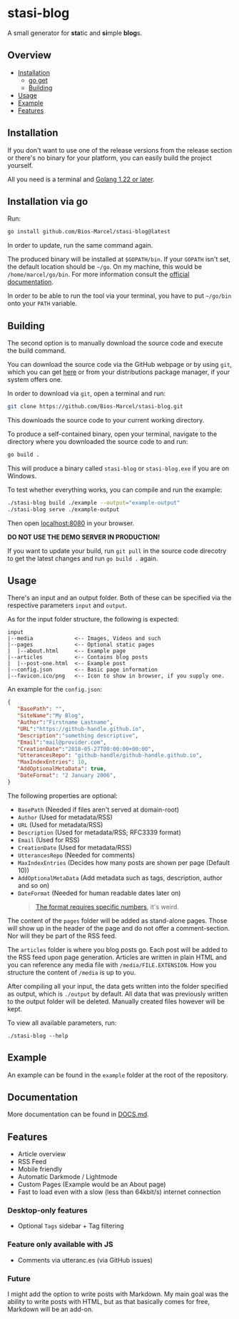 # stasi-blog

A small generator for **sta**tic and **si**mple **blog**s.

## Overview

- [Installation](#installation)
   - [go get](#go-get)
   - [Building](#building)
- [Usage](#Usage)
- [Example](#example)
- [Features](#features)

## Installation

If you don't want to use one of the release versions from the release section
or there's no binary for your platform, you can easily build the project
yourself.

All you need is a terminal and [Golang 1.22 or later](https://golang.org/dl/).

## Installation via go

Run:

```sh
go install github.com/Bios-Marcel/stasi-blog@latest
```

In order to update, run the same command again.

The produced binary will be installed at `$GOPATH/bin`. If your `GOPATH` isn't
set, the default location should be `~/go`. On my machine, this would be
`/home/marcel/go/bin`. For more information consult the
[official documentation](https://golang.org/doc/gopath_code).

In order to be able to run the tool via your terminal, you have to put
`~/go/bin` onto your `PATH` variable.

## Building

The second option is to manually download the source code and execute the build command.

You can download the source code via the GitHub webpage or by using `git`, which
you can get [here](https://git-scm.com/downloads) or from your distributions
package manager, if your system offers one.

In order to download via `git`, open a terminal and run:

```sh
git clone https://github.com/Bios-Marcel/stasi-blog.git
```

This downloads the source code to your current working directory.

To produce a self-contained binary, open your terminal, navigate to the
directory where you downloaded the source code to and run:

```sh
go build .
```

This will produce a binary called `stasi-blog` or `stasi-blog.exe` if you are
on Windows.

To test whether everything works, you can compile and run the example:

```sh
./stasi-blog build ./example --output="example-output"
./stasi-blog serve ./example-output
```

Then open [localhost:8080](http://localhost:8080) in your browser.

**DO NOT USE THE DEMO SERVER IN PRODUCTION!**

If you want to update your build, run `git pull` in the source code
direcotry to get the latest changes and run `go build .` again.

## Usage

There's an input and an output folder. Both of these can be specified via
the respective parameters `input` and `output`.

As for the input folder structure, the following is expected:

```plain
input
|--media             <-- Images, Videos and such
|--pages             <-- Optional static pages
|  |--about.html     <-- Example page
|--articles          <-- Contains blog posts
|  |--post-one.html  <-- Example post
|--config.json       <-- Basic page information
|--favicon.ico/png   <-- Icon to show in browser, if you supply one.
```

An example for the `config.json`:

```json
{
   "BasePath": "",
   "SiteName":"My Blog",
   "Author":"Firstname Lastname",
   "URL":"https://github-handle.github.io",
   "Description":"something descriptive",
   "Email":"mail@provider.com",
   "CreationDate":"2018-05-27T00:00:00+00:00",
   "UtterancesRepo": "github-handle/github-handle.github.io",
   "MaxIndexEntries": 10,
   "AddOptionalMetaData": true,
   "DateFormat": "2 January 2006",
}
```

The following properties are optional:

- `BasePath` (Needed if files aren't served at domain-root)
- `Author` (Used for metadata/RSS)
- `URL` (Used for metadata/RSS)
- `Description` (Used for metadata/RSS; RFC3339 format)
- `Email` (Used for RSS)
- `CreationDate` (Used for metadata/RSS)
- `UtterancesRepo` (Needed for comments)
- `MaxIndexEntries` (Decides how many posts are shown per page (Default 10))
- `AddOptionalMetaData` (Add metadata such as tags, description, author and so on)
- `DateFormat` (Needed for human readable dates later on)
  > [The format requires specific numbers](https://golang.org/pkg/time/#pkg-constants), it's weird.

The content of the `pages` folder will be added as stand-alone pages. Those
will show up in the header of the page and do not offer a comment-section.
Nor will they be part of the RSS feed.

The `articles` folder is where you blog posts go. Each post will be added to
the RSS feed upon page generation. Articles are written in plain HTML and you
can reference any media file with `/media/FILE.EXTENSION`. How you structure
the content of `/media` is up to you.

After compiling all your input, the data gets written into the folder
specified as output, which is `./output` by default. All data that was
previously written to the output folder will be deleted. Manually created
files however will be kept.

To view all available parameters, run:

```shell
./stasi-blog --help
```

## Example

An example can be found in the `example` folder at the root of the repository.

## Documentation

More documentation can be found in [DOCS.md](/DOCS.md).

## Features

- Article overview
- RSS Feed
- Mobile friendly
- Automatic Darkmode / Lightmode
- Custom Pages (Example would be an About page)
- Fast to load even with a slow (less than 64kbit/s) internet connection

### Desktop-only features

- Optional `Tags` sidebar + Tag filtering

### Feature only available with JS

- Comments via utteranc.es (via GitHub issues)

### Future

I might add the option to write posts with Markdown. My main goal was the
ability to write posts with HTML, but as that basically comes for
free, Markdown will be an add-on.
